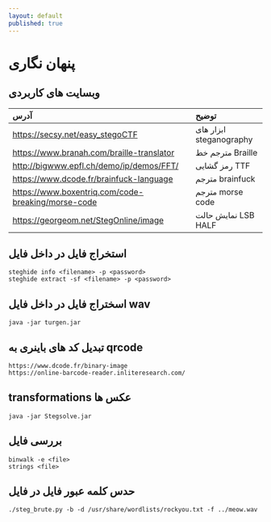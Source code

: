 ```yaml
---
layout: default
published: true
---
```


# پنهان نگاری

## وبسایت های کاربردی

| آدرس | توضیح |
| :--- | :--- |
| https://secsy.net/easy_stegoCTF | ابزار های steganography |
| https://www.branah.com/braille-translator | مترجم خط Braille |
| http://bigwww.epfl.ch/demo/ip/demos/FFT/ | رمز گشایی TTF |
| https://www.dcode.fr/brainfuck-language | مترجم brainfuck |
| https://www.boxentriq.com/code-breaking/morse-code | مترجم morse code |
| https://georgeom.net/StegOnline/image | نمایش حالت LSB HALF |


## استخراج فایل در داخل فایل

```text
steghide info <filename> -p <password>
steghide extract -sf <filename> -p <password>
```

## اسختراج فایل در داخل فایل wav

```text
java -jar turgen.jar
```

## تبدیل کد های باینری به qrcode

```text
https://www.dcode.fr/binary-image
https://online-barcode-reader.inliteresearch.com/
```

## transformations عکس ها

```text
java -jar Stegsolve.jar
```

## بررسی فایل

```text
binwalk -e <file>
strings <file>
```

## حدس کلمه عبور فایل در فایل

```text
./steg_brute.py -b -d /usr/share/wordlists/rockyou.txt -f ../meow.wav
```
